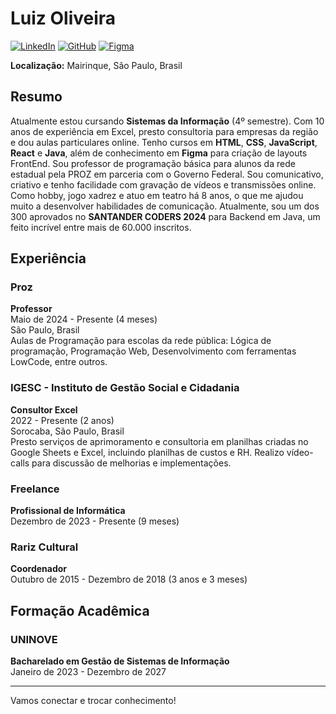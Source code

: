 # Luiz Oliveira

[![LinkedIn](https://img.shields.io/badge/LinkedIn-Luiz%20Oliveira-blue?logo=linkedin)](https://www.linkedin.com/in/luiz-oliveira)
[![GitHub](https://img.shields.io/badge/GitHub-LuizOliveira-black?logo=github)](https://github.com/LuizOliveira)
[![Figma](https://img.shields.io/badge/Figma-Luiz%20Oliveira-pink?logo=figma)](https://www.figma.com/@luiz-oliveira)

**Localização:** Mairinque, São Paulo, Brasil

## Resumo

Atualmente estou cursando **Sistemas da Informação** (4º semestre). Com 10 anos de experiência em Excel, presto consultoria para empresas da região e dou aulas particulares online. Tenho cursos em **HTML**, **CSS**, **JavaScript**, **React** e **Java**, além de conhecimento em **Figma** para criação de layouts FrontEnd. Sou professor de programação básica para alunos da rede estadual pela PROZ em parceria com o Governo Federal. Sou comunicativo, criativo e tenho facilidade com gravação de vídeos e transmissões online. Como hobby, jogo xadrez e atuo em teatro há 8 anos, o que me ajudou muito a desenvolver habilidades de comunicação. Atualmente, sou um dos 300 aprovados no **SANTANDER CODERS 2024** para Backend em Java, um feito incrível entre mais de 60.000 inscritos.

## Experiência

### Proz
**Professor**  
Maio de 2024 - Presente (4 meses)  
São Paulo, Brasil  
Aulas de Programação para escolas da rede pública: Lógica de programação, Programação Web, Desenvolvimento com ferramentas LowCode, entre outros.

### IGESC - Instituto de Gestão Social e Cidadania
**Consultor Excel**  
2022 - Presente (2 anos)  
Sorocaba, São Paulo, Brasil  
Presto serviços de aprimoramento e consultoria em planilhas criadas no Google Sheets e Excel, incluindo planilhas de custos e RH. Realizo vídeo-calls para discussão de melhorias e implementações.

### Freelance
**Profissional de Informática**  
Dezembro de 2023 - Presente (9 meses)  

### Rariz Cultural
**Coordenador**  
Outubro de 2015 - Dezembro de 2018 (3 anos e 3 meses)

## Formação Acadêmica

### UNINOVE
**Bacharelado em Gestão de Sistemas de Informação**  
Janeiro de 2023 - Dezembro de 2027

---

Vamos conectar e trocar conhecimento!

